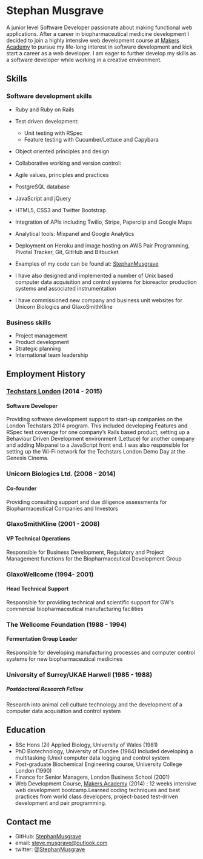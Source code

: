 # Stephan Musgrave
A junior level Software Developer passionate about making functional web applications.
After a career in biopharmaceutical medicine development I decided to join a highly intensive web development course at [Makers Academy] to pursue my life-long interest in software development and kick start a career as a web developer.
I am eager to further develop my skills as a software developer while working in a creative environment.

## Skills
### Software development skills
- Ruby and Ruby on Rails
- Test driven development:
    - Unit testing with RSpec
    - Feature testing with Cucumber/Lettuce and Capybara
- Object­ oriented principles and design
- Collaborative working and version control:
- Agile values, principles and practices
- PostgreSQL database
- JavaScript and jQuery
- HTML5, CSS3 and Twitter Bootstrap
- Integration of APIs including Twilio, Stripe, Paperclip and Google Maps
- Analytical tools: Mixpanel and Google Analytics
- Deployment on Heroku and image hosting on AWS
  Pair Programming, Pivotal Tracker, Git, GitHub and Bitbucket
- Examples of my code can be found at: [StephanMusgrave]

- I have also designed and implemented a number of Unix based computer data acquisition and control systems for bioreactor production systems and associated instrumentation
- I have commissioned new company and business unit websites for Unicorn Biologics and GlaxoSmithKline

### Business skills
- Project management
- Product development
- Strategic planning
- International team leadership

## Employment History
### [Techstars London] (2014 - 2015)
#### Software Developer
Providing software development support to start-up companies on the London Techstars 2014 program.  This included developing Features and RSpec test coverage for one company’s Rails based product, setting up a Behaviour Driven Development environment (Lettuce) for another company and adding Mixpanel to a JavaScript front end.
I was also responsible for setting up the Wi-Fi network for the Techstars London Demo Day at the Genesis Cinema.

### Unicorn Biologics Ltd. (2008 - 2014)
#### Co-founder
Providing consulting support and due diligence assessments for Biopharmaceutical Companies and Investors

### GlaxoSmithKline (2001 - 2008)
#### VP Technical Operations
Responsible for Business Development, Regulatory and Project Management functions for the Biopharmaceutical Development Group 

### GlaxoWellcome (1994- 2001)
#### Head Technical Support
Responsible for providing technical and scientific support for GW's commercial biopharmaceutical manufacturing facilities

### The Wellcome Foundation  (1988 - 1994)
#### Fermentation Group Leader
Responsible for developing manufacturing processes and computer control systems for new biopharmaceutical medicines

### University of Surrey/UKAE Harwell (1985 - 1988)
##### Postdoctoral Research Fellow
Research into animal cell culture technology and the development of a computer data acquisition and control system

## Education
- BSc Hons (2i) Applied Biology, University of Wales (1981)
- PhD Biotechnology, University of Dundee (1984)  Included developing a multitasking (Unix) computer data logging and control system 
- Post-graduate Biochemical Engineering course, University College London (1990) 
- Finance for Senior Managers, London Business School (2001)
- Web Development Course, [Makers Academy] (2014) : 12 weeks intensive web development bootcamp.Learned coding techniques and best practices from world class developers, project-based test-driven development and pair programming.

## Contact me
- GitHub:   [StephanMusgrave]
- email:    steve.musgrave@outlook.com
- twitter:  [@StephanMusgrave]

[StephanMusgrave]:https://github.com/StephanMusgrave
[@StephanMusgrave]:https://twitter.com/StephanMusgrave

[unipop]:http://unipop.herokuapp.com
[code for unipop]:https://github.com/StephanMusgrave/unipop

[Instamaker]:http://instamakermusgrave.herokuapp.com
[code for instamaker]:https://github.com/StephanMusgrave/instamaker

[Airport]:https://github.com/StephanMusgrave/Airport
[code for airport]:https://github.com/StephanMusgrave/Airport

[RockPaperScissors]:http://rockpaperscissorsslizardspock.herokuapp.com
[Makers Academy]:http://www.makersacademy.com
[Techstars London]:http://www.techstars.com/program/locations/london/
